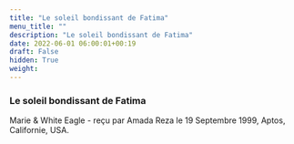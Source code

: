 ```yaml
---
title: "Le soleil bondissant de Fatima"
menu_title: ""
description: "Le soleil bondissant de Fatima"
date: 2022-06-01 06:00:01+00:19
draft: False
hidden: True
weight:
---
```

### Le soleil bondissant de Fatima

Marie & White Eagle - reçu par Amada Reza le 19 Septembre 1999, Aptos, Californie, USA.



